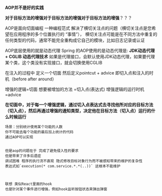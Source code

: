 **AOP并不是好的实践**

**对于目标方法的增强****对于目标方法的增强****对于目标方法的增强**？？？

AOP是面向切面编程  一种编程范式
解决了横切关注点的问题（横切关注点是您希望在应用程序的多个位置执行的 “事情”），
横切关注点可能是在不同方法中重复的任何类型的代码，通常不能完全重构成它自己的模块，比如日志记录或认证


AOP底层使用的就是动态代理
Spring 的AOP使用的是动态代理是: **JDK动态代理 + CGLIB 动态代理技术**
如果是代理接口，会默认使用JDK动态代理，如果要代理某个类，这个类没有实现接口，就会切换使用CGLIB

在注入的过程中 
定义一个切面
然后定义pointcut + advice
即切入点和注入的时机（before after around）

增强的逻辑=切面
想要被增加的方法 =切入点(表达式)
增强逻辑的运行时机=advice


**在切面中，对于每一个增强逻辑，通过切入点表达式去寻找他所对应的目标方法（切入点），然后再通过增强的通知类型，决定他在目标方法（切入点）运行的什么时候运行**

```
场景：分别统计使用某个功能的人数
你不可能去每个功能的最后加上统计的代码
通过AOP可以实现 


但是aop的问题在于 完成了避免侵入性的要求
但是带来了许多后遗症
调试困难 程序的执行流不直观 隐式修改目标对象行为而不被感知带来的维护的复杂性
表达式如`execution(* com.service.*.*(..))` 这根本不能维护



联想 类似React里面的hook 
也是针对某个事件进行增强，例如hook监听按钮状态来弹出弹窗
```